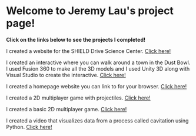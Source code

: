 <h1>Welcome to Jeremy Lau's project page!</h1>
<b>Click on the links below to see the projects I completed!</b>


I created a website for the SHIELD Drive Science Center.
<a target="_blank" rel="noopener noreferrer" href="http://sites.bu.edu/shield-drive/">Click here!</a>

I created an interactive where you can walk around a town in the Dust Bowl. I used Fusion 360 to make all the 3D models and I used Unity 3D along with Visual Studio to create the interactive.
<a target="_blank" rel="noopener noreferrer" href="https://tinyurl.com/JeremyLauInteractiveDustBowl">Click here!</a>

I created a homepage website you can link to for your browser.
<a target="_blank" rel="noopener noreferrer" href="https://jeremylau01.github.io/IMG_New_Tab/">Click here!</a>

I created a 2D multiplayer game with projectiles.
<a target="_blank" rel="noopener noreferrer" href="https://github.com/JeremyLau01/MultiGameTry1_FromSecondAccount">Click here!</a>

I created a basic 2D multiplayer game.
<a target="_blank" rel="noopener noreferrer" href="https://github.com/JeremyLau01/basicmultiplayer_FromSecondAccount">Click here!</a>

I created a video that visualizes data from a process called cavitation using Python.
<a target="_blank" rel="noopener noreferrer" href="https://github.com/JeremyLau01/BU_Lab__Sophomore_Summer">Click here!</a>
